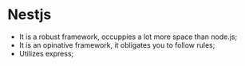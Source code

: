 # Nestjs

- It is a robust framework, occuppies a lot more space than node.js;
- It is an opinative framework, it obligates you to follow rules;
- Utilizes express;